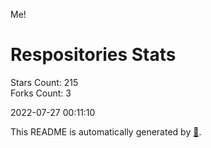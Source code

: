 Me!

# Respositories Stats
Stars Count: 215  
Forks Count: 3

2022-07-27 00:11:10  

This README is automatically generated by [🐰](https://github.com/rnitta/rnitta).
